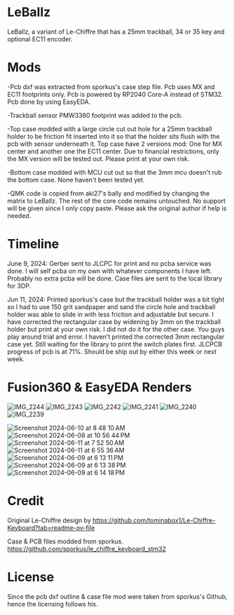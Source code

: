 # LeBallz
LeBallz, a variant of Le-Chiffre that has a 25mm trackball, 34 or 35 key and optional EC11 encoder.

# Mods
-Pcb dxf was extracted from sporkus's case step file. Pcb uses MX and EC11 footprints only. Pcb is powered by RP2040 Core-A instead of STM32. Pcb done by using EasyEDA.

-Trackball sensor PMW3360 footprint was added to the pcb.

-Top case modded with a large circle cut out hole for a 25mm trackball holder to be friction fit inserted into it so that the holder sits flush with the pcb with sensor underneath it.  Top case have 2 versions mod: One for MX center and another one the EC11 center. Due to financial restrictions, only the MX version will be tested out. Please print at your own risk.

-Bottom case modded with MCU cut out so that the 3mm mcu doesn't rub the bottom case. None haven't been tested yet. 

-QMK code is copied from aki27's bally and modified by changing the matrix to LeBallz. The rest of the core code remains untouched. No support will be given since I only copy paste. Please ask the original author if help is needed.

# Timeline
June 9, 2024: Gerber sent to JLCPC for print and no pcba service was done. I will self pcba on my own with whatever components I have left. Probably no extra pcba will be done. Case files are sent to the local library for 3DP.

Jun 11, 2024: Printed sporkus's case but the trackball holder was a bit tight so I had to use 150 grit sandpaper and sand the circle hole and trackball holder was able to slide in with less friction and adjustable but secure. I have corrected the rectangular case by widening by 3mm on the trackball holder but print at your own risk. I did not do it for the other case. You guys play around trial and error. I haven't printed the corrected 3mm rectangular case yet. Still waiting for the library to print the switch plates first.
JLCPCB progress of pcb is at 71%. Should be ship out by either this week or next week.

# Fusion360 & EasyEDA Renders
![IMG_2244](https://github.com/protieusz/LeBallz/assets/118025702/42c4aa73-408d-433a-ac97-47a8e1af6a5a)
![IMG_2243](https://github.com/protieusz/LeBallz/assets/118025702/5401e376-b00d-4897-a737-7a8136ac5db6)
![IMG_2242](https://github.com/protieusz/LeBallz/assets/118025702/a01eb75d-38c5-4cca-b414-a6beb8a4d8a0)
![IMG_2241](https://github.com/protieusz/LeBallz/assets/118025702/b5c30b8b-36ba-4051-9c3d-cec253db2e3d)
![IMG_2240](https://github.com/protieusz/LeBallz/assets/118025702/1729800e-ab41-4e47-8fb6-a01baa728a15)
![IMG_2239](https://github.com/protieusz/LeBallz/assets/118025702/c58b9b63-9c87-4a1d-8ce5-341c533832f8)

![Screenshot 2024-06-10 at 8 48 10 AM](https://github.com/protieusz/LeBallz/assets/118025702/f6aacd01-3b04-4b44-97b9-329c6fb0066c)
![Screenshot 2024-06-08 at 10 56 44 PM](https://github.com/protieusz/LeBallz/assets/118025702/fefbf7b6-34a4-45d8-b7fa-9dedd347316e)
![Screenshot 2024-06-11 at 7 52 50 AM](https://github.com/protieusz/LeBallz/assets/118025702/74ae45ca-1a68-4be6-8921-fe3ce3759721)
![Screenshot 2024-06-11 at 6 55 36 AM](https://github.com/protieusz/LeBallz/assets/118025702/5648b4f8-aaad-4965-96b8-35772c758ea2)
![Screenshot 2024-06-09 at 6 13 11 PM](https://github.com/protieusz/LeBallz/assets/118025702/7db2d55c-6dab-41c9-b44f-42f26aa4bfbb)
![Screenshot 2024-06-09 at 6 13 38 PM](https://github.com/protieusz/LeBallz/assets/118025702/b742727d-61f4-4a21-b0a3-cba10b56c080)
![Screenshot 2024-06-09 at 6 14 18 PM](https://github.com/protieusz/LeBallz/assets/118025702/c4a239a4-ebe7-454a-af3b-c67791452a9c)

# Credit

Original Le-Chiffre design by https://github.com/tominabox1/Le-Chiffre-Keyboard?tab=readme-ov-file

Case & PCB files modded from sporkus. https://github.com/sporkus/le_chiffre_keyboard_stm32

# License
Since the pcb dxf outline & case file mod were taken from sporkus's Github, hence the licensing follows his.
